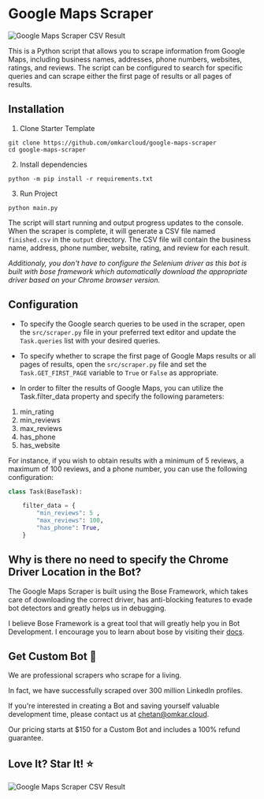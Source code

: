 # Google Maps Scraper

![Google Maps Scraper CSV Result](https://www.omkar.cloud/bose/assets/images/gmap_result-1cb8f15de2fdf7c01f246d81f97aef7c.png)

This is a Python script that allows you to scrape information from Google Maps, including business names, addresses, phone numbers, websites, ratings, and reviews. The script can be configured to search for specific queries and can scrape either the first page of results or all pages of results.

## Installation

1. Clone Starter Template
```
git clone https://github.com/omkarcloud/google-maps-scraper
cd google-maps-scraper
```
2. Install dependencies
```
python -m pip install -r requirements.txt
```
3. Run Project
```
python main.py
```

The script will start running and output progress updates to the console. When the scraper is complete, it will generate a CSV file named `finished.csv` in the `output` directory. The CSV file will contain the business name, address, phone number, website, rating, and review for each result.

*Additionaly, you don't have to configure the Selenium driver as this bot is built with bose framework which automatically download the appropriate driver based on your Chrome browser version.*

## Configuration

- To specify the Google search queries to be used in the scraper, open the `src/scraper.py` file in your preferred text editor and update the `Task.queries` list with your desired queries.

- To specify whether to scrape the first page of Google Maps results or all pages of results, open the `src/scraper.py` file and set the `Task.GET_FIRST_PAGE` variable to `True` or `False` as appropriate.

- In order to filter the results of Google Maps, you can utilize the Task.filter_data property and specify the following parameters:

1. min_rating
2. min_reviews
3. max_reviews
4. has_phone
5. has_website

For instance, if you wish to obtain results with a minimum of 5 reviews, a maximum of 100 reviews, and a phone number, you can use the following configuration:

```python
class Task(BaseTask):

    filter_data = {
        "min_reviews": 5 ,
        "max_reviews": 100,
        "has_phone": True,
    }
```
## Why is there no need to specify the Chrome Driver Location in the Bot?

The Google Maps Scraper is built using the Bose Framework, which takes care of downloading the correct driver, has anti-blocking features to evade bot detectors and greatly helps us in debugging.

I believe Bose Framework is a great tool that will greatly help you in Bot Development. I encourage you to learn about bose by visiting their [docs](https://www.omkar.cloud/bose/).

## Get Custom Bot 🤖

We are professional scrapers who scrape for a living.

In fact, we have successfully scraped over 300 million LinkedIn profiles.

If you're interested in creating a Bot and saving yourself valuable development time, please contact us at chetan@omkar.cloud.

Our pricing starts at $150 for a Custom Bot and includes a 100% refund guarantee.

<!-- 


We are professional Scrapers who scrape for living. We have experience scraping over 300 Million LinkedIn Profiles. 

If you are interested to save yourself Development Time. Kindly contact us at chetan@omkar.cloud. 

Our Pricing starts at $150 and is full refunadable.  -->

<!-- ## I've created a project capable of parallely running hundreds of bots to scrape Google Maps at scale. If you're interested in saving hours of development time by scraping Google Maps at scale, kindly contact via WhatsApp at https://www.omkar.cloud/l/whatsapp or email me at chetan@omkar.cloud and I would be happy to help. -->


## Love It? Star It! ⭐

<!-- ## I've created a project capable of parallely running hundreds of bots to scrape Google Maps at scale. If you're interested in saving hours of development time by scraping Google Maps at scale, kindly contact via WhatsApp at https://www.omkar.cloud/l/whatsapp or email me at chetan@omkar.cloud and I would be happy to help. -->

![Google Maps Scraper CSV Result](https://www.omkar.cloud/bose/assets/images/gmap_result-1cb8f15de2fdf7c01f246d81f97aef7c.png)
<!-- ### I am an IITian with a perfectionist attitude to work, open to projects. See my projects at [https://dev.to/chetanan/chetan-jains-portfolio-cl6](https://dev.to/chetanan/chetan-jains-portfolio-cl6)  -->

